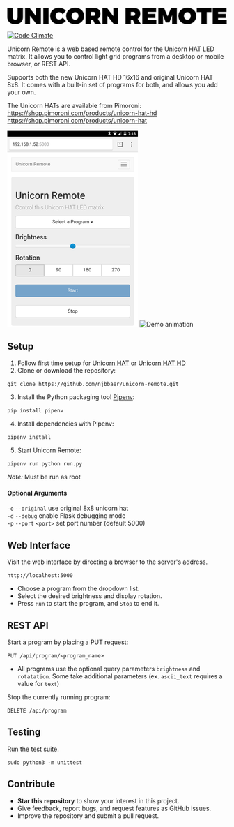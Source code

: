 ![Unicorn Remote Logo](media/logo.png)

[![Code Climate](https://codeclimate.com/github/njbbaer/unicorn-remote/badges/gpa.svg)](https://codeclimate.com/github/njbbaer/unicorn-remote)

Unicorn Remote is a web based remote control for the Unicorn HAT LED matrix. It allows you to control light grid programs from a desktop or mobile browser, or REST API.

Supports both the new Unicorn HAT HD 16x16 and original Unicorn HAT 8x8. It comes with a built-in set of  programs for both, and allows you add your own.

The Unicorn HATs are available from Pimoroni:  
https://shop.pimoroni.com/products/unicorn-hat-hd  
https://shop.pimoroni.com/products/unicorn-hat


![Web UI screenshot](media/webui_screenshot.png) ![Demo animation](media/demo_animation.gif)


## Setup
1. Follow first time setup for [Unicorn HAT](https://github.com/pimoroni/unicorn-hat) or [Unicorn HAT HD](https://github.com/pimoroni/unicorn-hat-hd)
2. Clone or download the repository:
```
git clone https://github.com/njbbaer/unicorn-remote.git
```

3. Install the Python packaging tool [Pipenv](https://docs.pipenv.org/):
```
pip install pipenv
```

4. Install dependencies with Pipenv:
```
pipenv install
```

5. Start Unicorn Remote:
```
pipenv run python run.py
```
*Note:* Must be run as root

#### Optional Arguments
`-o` `--original` use original 8x8 unicorn hat  
`-d` `--debug` enable Flask debugging mode  
`-p` `--port` `<port>` set port number (default 5000)



## Web Interface
Visit the web interface by directing a browser to the server's address.
```
http://localhost:5000
```

* Choose a program from the dropdown list.
* Select the desired brightness and display rotation.
* Press `Run` to start the program, and `Stop` to end it.


## REST API
Start a program by placing a PUT request:
```
PUT /api/program/<program_name>
```
* All programs use the optional query parameters `brightness` and `rotatation`. Some take additional parameters (ex. `ascii_text` requires a value for `text`)

Stop the currently running program:
```
DELETE /api/program
```


## Testing
Run the test suite.
```
sudo python3 -m unittest
```


## Contribute
* **Star this repository** to show your interest in this project.
* Give feedback, report bugs, and request features as GitHub issues.
* Improve the repository and submit a pull request.
